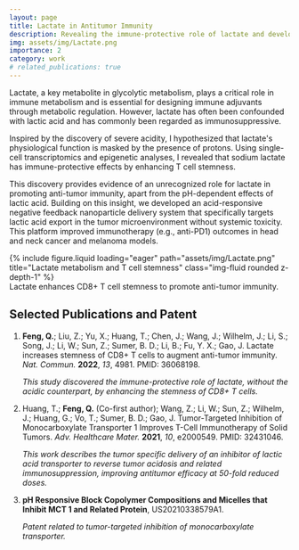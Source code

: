 ```yaml
---
layout: page
title: Lactate in Antitumor Immunity
description: Revealing the immune-protective role of lactate and developing acid-responsive nanoparticle therapies
img: assets/img/Lactate.png
importance: 2
category: work
# related_publications: true
---
```


Lactate, a key metabolite in glycolytic metabolism, plays a critical role in immune metabolism and is essential for designing immune adjuvants through metabolic regulation. However, lactate has often been confounded with lactic acid and has commonly been regarded as immunosuppressive.

Inspired by the discovery of severe acidity, I hypothesized that lactate's physiological function is masked by the presence of protons. Using single-cell transcriptomics and epigenetic analyses, I revealed that sodium lactate has immune-protective effects by enhancing T cell stemness.

This discovery provides evidence of an unrecognized role for lactate in promoting anti-tumor immunity, apart from the pH-dependent effects of lactic acid. Building on this insight, we developed an acid-responsive negative feedback nanoparticle delivery system that specifically targets lactic acid export in the tumor microenvironment without systemic toxicity. This platform improved immunotherapy (e.g., anti-PD1) outcomes in head and neck cancer and melanoma models.

<div class="row justify-content-center">
    <div class="col-sm-6 mt-3 mt-md-0">
        {% include figure.liquid loading="eager" path="assets/img/Lactate.png" title="Lactate metabolism and T cell stemness" class="img-fluid rounded z-depth-1" %}
    </div>
</div>
<div class="caption">
    Lactate enhances CD8+ T cell stemness to promote anti-tumor immunity.
</div>

## Selected Publications and Patent

1. **Feng, Q.**; Liu, Z.; Yu, X.; Huang, T.; Chen, J.; Wang, J.; Wilhelm, J.; Li, S.; Song, J.; Li, W.; Sun, Z.; Sumer, B. D.; Li, B.; Fu, Y. X.; Gao, J. Lactate increases stemness of CD8+ T cells to augment anti-tumor immunity. *Nat. Commun.* **2022**, *13*, 4981. PMID: 36068198.

   *This study discovered the immune-protective role of lactate, without the acidic counterpart, by enhancing the stemness of CD8+ T cells.*

2. Huang, T.; **Feng, Q.** (Co-first author); Wang, Z.; Li, W.; Sun, Z.; Wilhelm, J.; Huang, G.; Vo, T.; Sumer, B. D.; Gao, J. Tumor-Targeted Inhibition of Monocarboxylate Transporter 1 Improves T-Cell Immunotherapy of Solid Tumors. *Adv. Healthcare Mater.* **2021**, *10*, e2000549. PMID: 32431046.

   *This work describes the tumor specific delivery of an inhibitor of lactic acid transporter to reverse tumor acidosis and related immunosuppression, improving antitumor efficacy at 50-fold reduced doses.*

3. **pH Responsive Block Copolymer Compositions and Micelles that Inhibit MCT 1 and Related Protein**, US20210338579A1.

   *Patent related to tumor-targeted inhibition of monocarboxylate transporter.*
